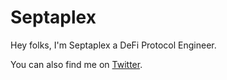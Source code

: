 # Septaplex

Hey folks, I'm Septaplex a DeFi Protocol Engineer.

You can also find me on [Twitter](https://twitter.com/septaplex).
